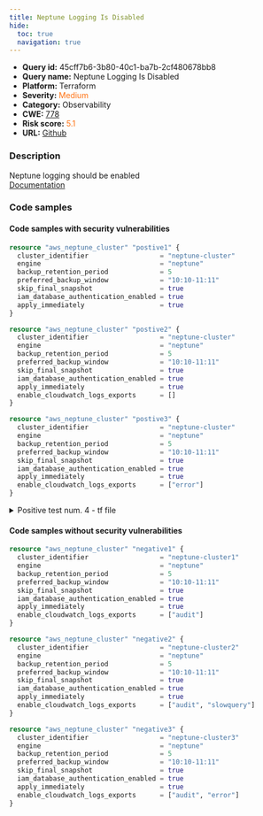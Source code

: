 ```yaml
---
title: Neptune Logging Is Disabled
hide:
  toc: true
  navigation: true
---
```


<style>
  .highlight .hll {
    background-color: #ff171742;
  }
  .md-content {
    max-width: 1100px;
    margin: 0 auto;
  }
</style>

-   **Query id:** 45cff7b6-3b80-40c1-ba7b-2cf480678bb8
-   **Query name:** Neptune Logging Is Disabled
-   **Platform:** Terraform
-   **Severity:** <span style="color:#ff7213">Medium</span>
-   **Category:** Observability
-   **CWE:** <a href="https://cwe.mitre.org/data/definitions/778.html" onclick="newWindowOpenerSafe(event, 'https://cwe.mitre.org/data/definitions/778.html')">778</a>
-   **Risk score:** <span style="color:#ff7213">5.1</span>
-   **URL:** [Github](https://github.com/Checkmarx/kics/tree/master/assets/queries/terraform/aws/neptune_logging_disabled)

### Description
Neptune logging should be enabled<br>
[Documentation](https://registry.terraform.io/providers/hashicorp/aws/latest/docs/resources/neptune_cluster#enable_cloudwatch_logs_exports)

### Code samples
#### Code samples with security vulnerabilities
```tf title="Positive test num. 1 - tf file" hl_lines="1"
resource "aws_neptune_cluster" "postive1" {
  cluster_identifier                  = "neptune-cluster"
  engine                              = "neptune"
  backup_retention_period             = 5
  preferred_backup_window             = "10:10-11:11"
  skip_final_snapshot                 = true
  iam_database_authentication_enabled = true
  apply_immediately                   = true
}

```
```tf title="Positive test num. 2 - tf file" hl_lines="9"
resource "aws_neptune_cluster" "postive2" {
  cluster_identifier                  = "neptune-cluster"
  engine                              = "neptune"
  backup_retention_period             = 5
  preferred_backup_window             = "10:10-11:11"
  skip_final_snapshot                 = true
  iam_database_authentication_enabled = true
  apply_immediately                   = true
  enable_cloudwatch_logs_exports      = []
}

```
```tf title="Positive test num. 3 - tf file" hl_lines="9"
resource "aws_neptune_cluster" "postive3" {
  cluster_identifier                  = "neptune-cluster"
  engine                              = "neptune"
  backup_retention_period             = 5
  preferred_backup_window             = "10:10-11:11"
  skip_final_snapshot                 = true
  iam_database_authentication_enabled = true
  apply_immediately                   = true
  enable_cloudwatch_logs_exports      = ["error"]
}

```
<details><summary>Positive test num. 4 - tf file</summary>

```tf hl_lines="9"
resource "aws_neptune_cluster" "postive3" {
  cluster_identifier                  = "neptune-cluster"
  engine                              = "neptune"
  backup_retention_period             = 5
  preferred_backup_window             = "10:10-11:11"
  skip_final_snapshot                 = true
  iam_database_authentication_enabled = true
  apply_immediately                   = true
  enable_cloudwatch_logs_exports      = ["slowquery"]
}

```
</details>


#### Code samples without security vulnerabilities
```tf title="Negative test num. 1 - tf file"
resource "aws_neptune_cluster" "negative1" {
  cluster_identifier                  = "neptune-cluster1"
  engine                              = "neptune"
  backup_retention_period             = 5
  preferred_backup_window             = "10:10-11:11"
  skip_final_snapshot                 = true
  iam_database_authentication_enabled = true
  apply_immediately                   = true
  enable_cloudwatch_logs_exports      = ["audit"]
}

resource "aws_neptune_cluster" "negative2" {
  cluster_identifier                  = "neptune-cluster2"
  engine                              = "neptune"
  backup_retention_period             = 5
  preferred_backup_window             = "10:10-11:11"
  skip_final_snapshot                 = true
  iam_database_authentication_enabled = true
  apply_immediately                   = true
  enable_cloudwatch_logs_exports      = ["audit", "slowquery"]
}

resource "aws_neptune_cluster" "negative3" {
  cluster_identifier                  = "neptune-cluster3"
  engine                              = "neptune"
  backup_retention_period             = 5
  preferred_backup_window             = "10:10-11:11"
  skip_final_snapshot                 = true
  iam_database_authentication_enabled = true
  apply_immediately                   = true
  enable_cloudwatch_logs_exports      = ["audit", "error"]
}

```

